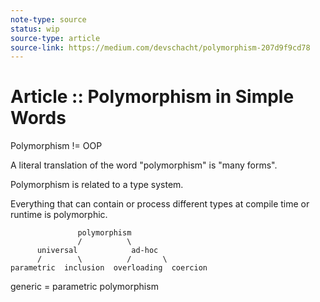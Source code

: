 ```yaml
---
note-type: source
status: wip
source-type: article
source-link: https://medium.com/devschacht/polymorphism-207d9f9cd78
---
```


# Article :: Polymorphism in Simple Words

Polymorphism != OOP

A literal translation of the word "polymorphism" is "many forms".

Polymorphism is related to a type system.

Everything that can contain or process different types at compile time or
runtime is polymorphic.

```
               polymorphism
               /          \
      universal            ad-hoc
      /        \          /       \
parametric  inclusion  overloading  coercion
```

generic = parametric polymorphism
